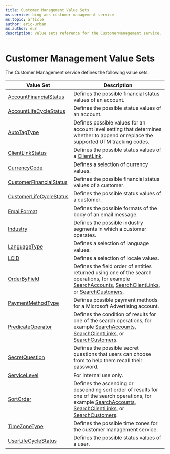 ```yaml
---
title: Customer Management Value Sets
ms.service: bing-ads-customer-management-service
ms.topic: article
author: eric-urban
ms.author: eur
description: Value sets reference for the CustomerManagement service.
---
```

# Customer Management Value Sets
The Customer Management service defines the following value sets.

|Value Set|Description|
|---|---|
|[AccountFinancialStatus](accountfinancialstatus.md)|Defines the possible financial status values of an account.|
|[AccountLifeCycleStatus](accountlifecyclestatus.md)|Defines the possible status values of an account.|
|[AutoTagType](autotagtype.md)|Defines possible values for an account level setting that determines whether to append or replace the supported UTM tracking codes.|
|[ClientLinkStatus](clientlinkstatus.md)|Defines the possible status values of a [ClientLink](clientlink.md).|
|[CurrencyCode](currencycode.md)|Defines a selection of currency values.|
|[CustomerFinancialStatus](customerfinancialstatus.md)|Defines the possible financial status values of a customer.|
|[CustomerLifeCycleStatus](customerlifecyclestatus.md)|Defines the possible status values of a customer.|
|[EmailFormat](emailformat.md)|Defines the possible formats of the body of an email message.|
|[Industry](industry.md)|Defines the possible industry segments in which a customer operates.|
|[LanguageType](languagetype.md)|Defines a selection of language values.|
|[LCID](lcid.md)|Defines a selection of locale values.|
|[OrderByField](orderbyfield.md)|Defines the field order of entities returned using one of the search operations, for example [SearchAccounts](searchaccounts.md), [SearchClientLinks](searchclientlinks.md), or [SearchCustomers](searchcustomers.md).|
|[PaymentMethodType](paymentmethodtype.md)|Defines possible payment methods for a Microsoft Advertising account.|
|[PredicateOperator](predicateoperator.md)|Defines the condition of results for one of the search operations, for example [SearchAccounts](searchaccounts.md), [SearchClientLinks](searchclientlinks.md), or [SearchCustomers](searchcustomers.md).|
|[SecretQuestion](secretquestion.md)|Defines the possible secret questions that users can choose from to help them recall their password.|
|[ServiceLevel](servicelevel.md)|For internal use only.|
|[SortOrder](sortorder.md)|Defines the ascending or descending sort order of results for one of the search operations, for example [SearchAccounts](searchaccounts.md), [SearchClientLinks](searchclientlinks.md), or [SearchCustomers](searchcustomers.md).|
|[TimeZoneType](timezonetype.md)|Defines the possible time zones for the customer management service.|
|[UserLifeCycleStatus](userlifecyclestatus.md)|Defines the possible status values of a user.|
